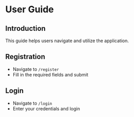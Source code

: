 # User Guide

## Introduction
This guide helps users navigate and utilize the application.

## Registration
- Navigate to `/register`
- Fill in the required fields and submit

## Login
- Navigate to `/login`
- Enter your credentials and login
